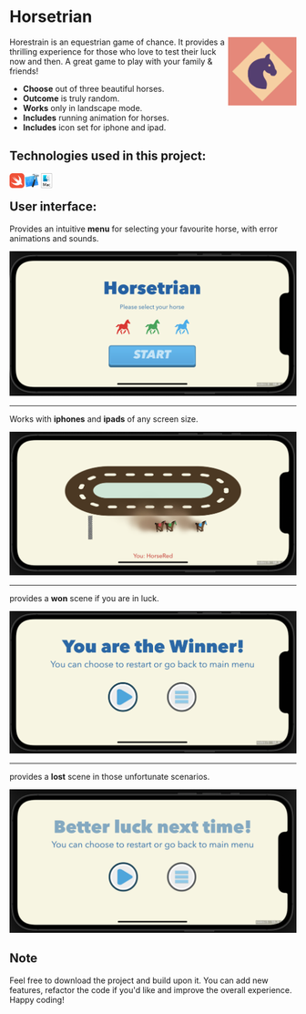 # Horsetrian 

<img src="./Documentation/logo.png" align="right"
     alt="Xylo logo by MZ" width="120" height="120">

Horestrain is an equestrian game of chance. It provides a thrilling experience
for those who love to test their luck now and then. A great game to play with 
your family & friends!

* **Choose** out of three beautiful horses.
* **Outcome** is truly random.
* **Works** only in landscape mode.
* **Includes** running animation for horses.
* **Includes** icon set for iphone and ipad.

## Technologies used in this project:

<img align="left" alt="Swift" width="26px" src="https://raw.githubusercontent.com/github/explore/80688e429a7d4ef2fca1e82350fe8e3517d3494d/topics/swift/swift.png" />
<img align="left" alt="Xcode" width="26px" src="https://raw.githubusercontent.com/github/explore/80688e429a7d4ef2fca1e82350fe8e3517d3494d/topics/xcode/xcode.png" />
<img align="left" alt="Macos" width="26px" src="https://raw.githubusercontent.com/github/explore/80688e429a7d4ef2fca1e82350fe8e3517d3494d/topics/macos/macos.png" />
<br />

## User interface:

Provides an intuitive **menu** for selecting your favourite horse, with
error animations and sounds.

<p align="center">
  <img src="./Documentation/menu.png" alt="picture" width="750">
</p>

---

Works with **iphones** and **ipads** of any screen size.

<p align="center">
  <img src="./Documentation/main.png" alt="picture" width="750">
</p>

---

provides a **won** scene if you are in luck.

<p align="center">
  <img src="./Documentation/won.png" alt="picture" width="750">
</p>

---

provides a **lost** scene in those unfortunate scenarios.

<p align="center">
  <img src="./Documentation/lost.png" alt="picture" width="750">
</p>

## Note

Feel free to download the project and build upon it. You can add
new features, refactor the code if you'd like and improve 
the overall experience. Happy coding!